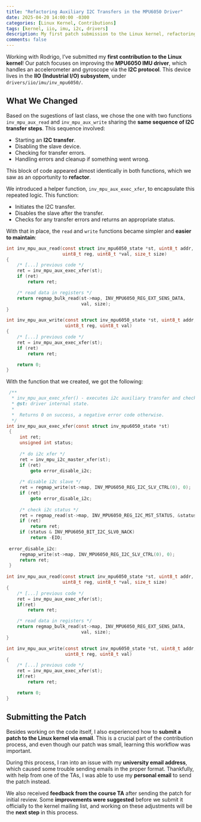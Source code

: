 ```yaml
---
title: "Refactoring Auxiliary I2C Transfers in the MPU6050 Driver"
date: 2025-04-20 14:00:00 -0300
categories: [Linux Kernel, Contributions]
tags: [kernel, iio, imu, i2c, drivers]
description: My first patch submission to the Linux kernel, refactoring auxiliary I2C transfers in the MPU6050 IMU driver, as part of the Free and Open Source Software Development course at USP.
comments: false
---
```


Working with Rodrigo, I’ve submitted my **first contribution to the Linux kernel**! Our patch focuses on improving the **MPU6050 IMU driver**, which handles an accelerometer and gyroscope via the **I2C protocol**. This device lives in the **IIO (Industrial I/O) subsystem**, under `drivers/iio/imu/inv_mpu6050/`.

## What We Changed

Based on the sugestions of last class, we chose the one with two functions `inv_mpu_aux_read` and `inv_mpu_aux_write` sharing the **same sequence of I2C transfer steps**. This sequence involved:

- Starting an **I2C transfer**.
- Disabling the slave device.
- Checking for transfer errors.
- Handling errors and cleanup if something went wrong.

This block of code appeared almost identically in both functions, which we saw as an opportunity to **refactor**.

We introduced a helper function, `inv_mpu_aux_exec_xfer`, to encapsulate this repeated logic. This function:

- Initiates the I2C transfer.
- Disables the slave after the transfer.
- Checks for any transfer errors and returns an appropriate status.

With that in place, the `read` and `write` functions became simpler and **easier to maintain**:

```c
int inv_mpu_aux_read(const struct inv_mpu6050_state *st, uint8_t addr,
                     uint8_t reg, uint8_t *val, size_t size)
{
    /* [...] previous code */
    ret = inv_mpu_aux_exec_xfer(st);
    if (ret)
        return ret;

    /* read data in registers */
    return regmap_bulk_read(st->map, INV_MPU6050_REG_EXT_SENS_DATA,
                            val, size);
}

int inv_mpu_aux_write(const struct inv_mpu6050_state *st, uint8_t addr,
                      uint8_t reg, uint8_t val)
{
    /* [...] previous code */
    ret = inv_mpu_aux_exec_xfer(st);
    if (ret)
        return ret;

    return 0;
}
```

With the function that we created, we got the following:

```c
 /**
  * inv_mpu_aux_exec_xfer() - executes i2c auxiliary transfer and checks status
  * @st: driver internal state.
  *
  *  Returns 0 on success, a negative error code otherwise.
  */
int inv_mpu_aux_exec_xfer(const struct inv_mpu6050_state *st)
 {
	 int ret;
	 unsigned int status;
	 
	 /* do i2c xfer */
	 ret = inv_mpu_i2c_master_xfer(st);
	 if (ret)
		 goto error_disable_i2c;
 
	 /* disable i2c slave */
	 ret = regmap_write(st->map, INV_MPU6050_REG_I2C_SLV_CTRL(0), 0);
	 if (ret)
		 goto error_disable_i2c;
 
	 /* check i2c status */
	 ret = regmap_read(st->map, INV_MPU6050_REG_I2C_MST_STATUS, &status);
	 if (ret)
		 return ret;
	 if (status & INV_MPU6050_BIT_I2C_SLV0_NACK)
		 return -EIO;
 
 error_disable_i2c:
	 regmap_write(st->map, INV_MPU6050_REG_I2C_SLV_CTRL(0), 0);
	 return ret;
 }
 
int inv_mpu_aux_read(const struct inv_mpu6050_state *st, uint8_t addr,
                     uint8_t reg, uint8_t *val, size_t size)
{
    /* [...] previous code */
    ret = inv_mpu_aux_exec_xfer(st);
    if(ret)
        return ret;

    /* read data in registers */
    return regmap_bulk_read(st->map, INV_MPU6050_REG_EXT_SENS_DATA,
                            val, size);
}

int inv_mpu_aux_write(const struct inv_mpu6050_state *st, uint8_t addr,
                      uint8_t reg, uint8_t val)
{
    /* [...] previous code */
    ret = inv_mpu_aux_exec_xfer(st);
    if(ret)
        return ret;

    return 0;
}
```
## Submitting the Patch

Besides working on the code itself, I also experienced how to **submit a patch to the Linux kernel via email**. This is a crucial part of the contribution process, and even though our patch was small, learning this workflow was important.

During this process, I ran into an issue with my **university email address**, which caused some trouble sending emails in the proper format. Thankfully, with help from one of the TAs, I was able to use my **personal email** to send the patch instead.

We also received **feedback from the course TA** after sending the patch for initial review. Some **improvements were suggested** before we submit it officially to the kernel mailing list, and working on these adjustments will be the **next step** in this process.